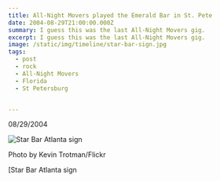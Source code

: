 ```yaml
---
title: All-Night Movers played the Emerald Bar in St. Pete
date: 2004-08-29T21:00:00.000Z
summary: I guess this was the last All-Night Movers gig.
excerpt: I guess this was the last All-Night Movers gig.
image: /static/img/timeline/star-bar-sign.jpg
tags:
  - post
  - rock
  - All-Night Movers
  - Florida
  - St Petersburg


---
```


08/29/2004


![Star Bar Atlanta sign](/static/img/timeline/star-bar-sign.jpg "[Star Bar Atlanta sign")
<figcaption>Photo by Kevin Trotman/Flickr</figcaption>

[Star Bar Atlanta sign